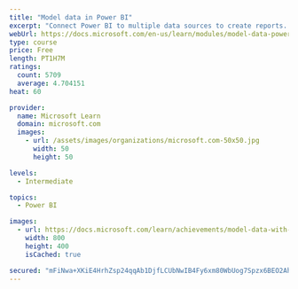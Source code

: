 ```yaml
---
title: "Model data in Power BI"
excerpt: "Connect Power BI to multiple data sources to create reports. Define the relationship between your data sources."
webUrl: https://docs.microsoft.com/en-us/learn/modules/model-data-power-bi/
type: course
price: Free
length: PT1H7M
ratings:
  count: 5709
  average: 4.704151
heat: 60

provider:
  name: Microsoft Learn
  domain: microsoft.com
  images:
    - url: /assets/images/organizations/microsoft.com-50x50.jpg
      width: 50
      height: 50

levels:
  - Intermediate

topics:
  - Power BI

images:
  - url: https://docs.microsoft.com/learn/achievements/model-data-with-power-bi-desktop-social.png
    width: 800
    height: 400
    isCached: true

secured: "mFiNwa+XKiE4HrhZsp24qqAb1DjfLCUbNwIB4Fy6xm80WbUog7Spzx6BEO2AhnPRr2XIKgA1xHLzWwemJI8Br+KrUKiTVpO39ee21hUUnxHkFGPYl67BVAjlZrpYIyGGpGqYcmJDe139zTh4zBW5R3nx+A7fpNRRQ8jsmmO5tl+Rbttqw+L1EMq2A1siFElCXvn6M9LMXdfo8glQ3wmpmWXlYVAllrOTMlT6aKUAcy9TtNg1JTe/xVeUNYe3yZSGjFR0Ro+CUyVzXgqBL7nd5SPttvbSunnmhpMAw119fmTRiIzl8RNtEgA2w7GqEBFc+YYaLA80SD/mqaPqOY1BvLge/MZkKz0zTh7IabV1L9Aj0P7LZCvdx2YCTXuV3kfg7lq9bwsecwudoUl842kKcf/MdVaOv9OaaZYGLSpp0s8=;3NuUx0JNlrHxHaWOqOk4Ow=="
---
```


